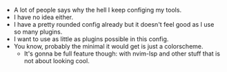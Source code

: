 * A lot of people says why the hell I keep configing my tools.
* I have no idea either.
* I have a pretty rounded config already but it doesn't feel good as I use so many plugins.
* I want to use as little as plugins possible in this config.
* You know, probably the minimal it would get is just a colorscheme.
	* It's gonna be full feature though: with nvim-lsp and other stuff that is not about looking cool.
